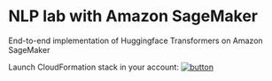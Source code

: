 # NLP lab with Amazon SageMaker
End-to-end implementation of Huggingface Transformers on Amazon SageMaker

Launch CloudFormation stack in your account: [![button](media/cloudformation-launch-stack.png)](https://console.aws.amazon.com/cloudformation#/stacks/new?stackName=mlops-stack&templateURL=https://aws-mlops-workshop.s3-eu-west-1.amazonaws.com/reviews/stack/product.template.yaml)